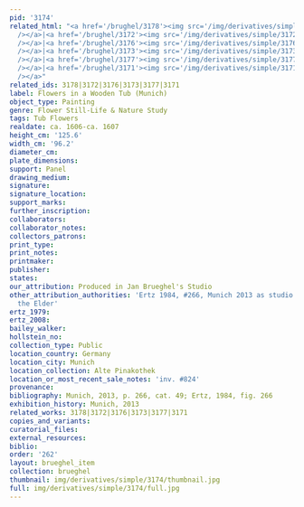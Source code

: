 ```yaml
---
pid: '3174'
related_html: "<a href='/brughel/3178'><img src='/img/derivatives/simple/3178/thumbnail.jpg'
  /></a>|<a href='/brughel/3172'><img src='/img/derivatives/simple/3172/thumbnail.jpg'
  /></a>|<a href='/brughel/3176'><img src='/img/derivatives/simple/3176/thumbnail.jpg'
  /></a>|<a href='/brughel/3173'><img src='/img/derivatives/simple/3173/thumbnail.jpg'
  /></a>|<a href='/brughel/3177'><img src='/img/derivatives/simple/3177/thumbnail.jpg'
  /></a>|<a href='/brughel/3171'><img src='/img/derivatives/simple/3171/thumbnail.jpg'
  /></a>"
related_ids: 3178|3172|3176|3173|3177|3171
label: Flowers in a Wooden Tub (Munich)
object_type: Painting
genre: Flower Still-Life & Nature Study
tags: Tub Flowers
realdate: ca. 1606-ca. 1607
height_cm: '125.6'
width_cm: '96.2'
diameter_cm: 
plate_dimensions: 
support: Panel
drawing_medium: 
signature: 
signature_location: 
support_marks: 
further_inscription: 
collaborators: 
collaborator_notes: 
collectors_patrons: 
print_type: 
print_notes: 
printmaker: 
publisher: 
states: 
our_attribution: Produced in Jan Brueghel's Studio
other_attribution_authorities: 'Ertz 1984, #266, Munich 2013 as studio of Jan Brueghel
  the Elder'
ertz_1979: 
ertz_2008: 
bailey_walker: 
hollstein_no: 
collection_type: Public
location_country: Germany
location_city: Munich
location_collection: Alte Pinakothek
location_or_most_recent_sale_notes: 'inv. #824'
provenance: 
bibliography: Munich, 2013, p. 266, cat. 49; Ertz, 1984, fig. 266
exhibition_history: Munich, 2013
related_works: 3178|3172|3176|3173|3177|3171
copies_and_variants: 
curatorial_files: 
external_resources: 
biblio: 
order: '262'
layout: brueghel_item
collection: brueghel
thumbnail: img/derivatives/simple/3174/thumbnail.jpg
full: img/derivatives/simple/3174/full.jpg
---
```

